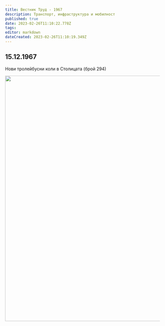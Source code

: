 ```yaml
---
title: Вестник Труд - 1967
description: Транспорт, инфраструктура и мобилност
published: true
date: 2023-02-26T11:10:22.778Z
tags: 
editor: markdown
dateCreated: 2023-02-26T11:10:19.349Z
---
```


## 15.12.1967
Нови тролейбусни коли в Столицата (брой 294)

<img src="https://lh3.googleusercontent.com/Uk-c7En1LSIPDhB1lGE_vEHoIZah9ACbhBGeqXTIRAZ-bB3NFQCOX28Cj2JQGWxzJvo=w2400" width="800">
